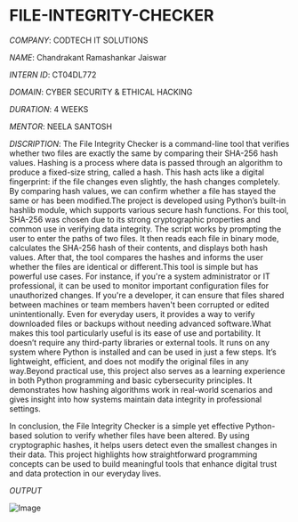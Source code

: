 # FILE-INTEGRITY-CHECKER


*COMPANY*: CODTECH IT SOLUTIONS

*NAME*: Chandrakant Ramashankar Jaiswar 

*INTERN ID*: CT04DL772

*DOMAIN*: CYBER SECURITY & ETHICAL HACKING

*DURATION*: 4 WEEKS

*MENTOR*: NEELA SANTOSH

*DISCRIPTION*: The File Integrity Checker is a command-line tool that verifies whether two files are exactly the same by comparing their SHA-256 hash values. Hashing is a process where data is passed through an algorithm to produce a fixed-size string, called a hash. This hash acts like a digital fingerprint: if the file changes even slightly, the hash changes completely. By comparing hash values, we can confirm whether a file has stayed the same or has been modified.The project is developed using Python’s built-in hashlib module, which supports various secure hash functions. For this tool, SHA-256 was chosen due to its strong cryptographic properties and common use in verifying data integrity. The script works by prompting the user to enter the paths of two files. It then reads each file in binary mode, calculates the SHA-256 hash of their contents, and displays both hash values. After that, the tool compares the hashes and informs the user whether the files are identical or different.This tool is simple but has powerful use cases. For instance, if you're a system administrator or IT professional, it can be used to monitor important configuration files for unauthorized changes. If you're a developer, it can ensure that files shared between machines or team members haven't been corrupted or edited unintentionally. Even for everyday users, it provides a way to verify downloaded files or backups without needing advanced software.What makes this tool particularly useful is its ease of use and portability. It doesn’t require any third-party libraries or external tools. It runs on any system where Python is installed and can be used in just a few steps. It’s lightweight, efficient, and does not modify the original files in any way.Beyond practical use, this project also serves as a learning experience in both Python programming and basic cybersecurity principles. It demonstrates how hashing algorithms work in real-world scenarios and gives insight into how systems maintain data integrity in professional settings.

In conclusion, the File Integrity Checker is a simple yet effective Python-based solution to verify whether files have been altered. By using cryptographic hashes, it helps users detect even the smallest changes in their data. This project highlights how straightforward programming concepts can be used to build meaningful tools that enhance digital trust and data protection in our everyday lives.

*OUTPUT*      

![Image](https://github.com/user-attachments/assets/98f04332-d8c5-4455-af0d-1afe60841795)
